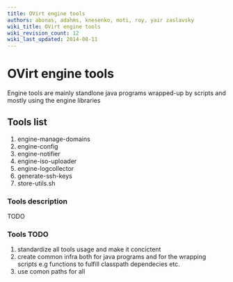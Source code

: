 ```yaml
---
title: OVirt engine tools
authors: abonas, adahms, knesenko, moti, roy, yair zaslavsky
wiki_title: OVirt engine tools
wiki_revision_count: 12
wiki_last_updated: 2014-08-11
---
```


# OVirt engine tools

Engine tools are mainly standlone java programs wrapped-up by scripts and mostly using the engine libraries

## Tools list

1.  engine-manage-domains
2.  engine-config
3.  engine-notifier
4.  engine-iso-uploader
5.  engine-logcollector
6.  generate-ssh-keys
7.  store-utils.sh

### Tools description

TODO

### Tools TODO

1.  standardize all tools usage and make it concictent
2.  create common infra both for java programs and for the wrapping scripts e.g functions to fulfill classpath dependecies etc.
3.  use comon paths for all
